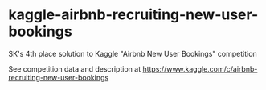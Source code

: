 # kaggle-airbnb-recruiting-new-user-bookings
SK's 4th place solution to Kaggle "Airbnb New User Bookings" competition

See competition data and description at
https://www.kaggle.com/c/airbnb-recruiting-new-user-bookings


